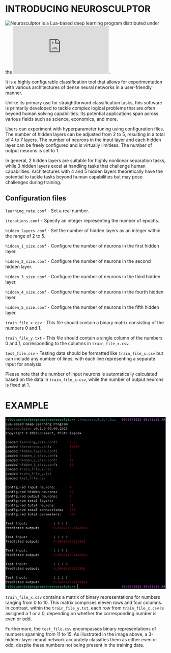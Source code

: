 # INTRODUCING NEUROSCULPTOR

![Neurosculptor](https://github.com/piotrbajdek/neurosculptor) is a Lua-based deep learning program distributed under the ![BSD 3-Clause License](https://github.com/piotrbajdek/neurosculptor/blob/main/LICENSE.md).

It is a highly configurable classification tool that allows for experimentation with various architectures of dense neural networks in a user-friendly manner.

Unlike its primary use for straightforward classification tasks, this software is primarily developed to tackle complex logical problems that are often beyond human solving capabilities. Its potential applications span across various fields such as science, economics, and more.

Users can experiment with hyperparameter tuning using configuration files. The number of hidden layers can be adjusted from 2 to 5, resulting in a total of 4 to 7 layers. The number of neurons in the input layer and each hidden layer can be freely configured and is virtually limitless. The number of output neurons is set to 1.

In general, 2 hidden layers are suitable for highly nonlinear separation tasks, while 3 hidden layers excel at handling tasks that challenge human capabilities. Architectures with 4 and 5 hidden layers theoretically have the potential to tackle tasks beyond human capabilities but may pose challenges during training.

## Configuration files

`learning_rate.conf` - Set a real number.

`iterations.conf` - Specify an integer representing the number of epochs.

`hidden_layers.conf` - Set the number of hidden layers as an integer within the range of 2 to 5.

`hidden_1_size.conf` - Configure the number of neurons in the first hidden layer.

`hidden_2_size.conf` - Configure the number of neurons in the second hidden layer.

`hidden_3_size.conf` - Configure the number of neurons in the third hidden layer.

`hidden_4_size.conf` - Configure the number of neurons in the fourth hidden layer.

`hidden_5_size.conf` - Configure the number of neurons in the fifth hidden layer.

`train_file_x.csv` - This file should contain a binary matrix consisting of the numbers 0 and 1.

`train_file_y.txt` - This file should contain a single column of the numbers 0 and 1, corresponding to the columns in `train_file_x.csv`.

`test_file.csv` - Testing data should be formatted like `train_file_x.csv` but can include any number of lines, with each line representing a separate input for analysis.

Please note that the number of input neurons is automatically calculated based on the data in `train_file_x.csv`, while the number of output neurons is fixed at 1.

# EXAMPLE

![example-1](https://github.com/piotrbajdek/neurosculptor/blob/main/docs/images/example-1.png?raw=true)

`train_file_x.csv` contains a matrix of binary representations for numbers ranging from 0 to 10. This matrix comprises eleven rows and four columns. In contrast, within the `train_file_y.txt`, each row from `train_file_x.csv` is assigned a 1 or a 0, depending on whether the corresponding number is even or odd.

Furthermore, the `test_file.csv` encompasses binary representations of numbers spanning from 11 to 15. As illustrated in the image above, a 3-hidden-layer neural network accurately classifies them as either even or odd, despite these numbers not being present in the training data.
